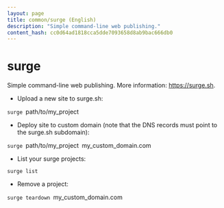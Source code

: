 ```yaml
---
layout: page
title: common/surge (English)
description: "Simple command-line web publishing."
content_hash: cc0d64ad1818cca5dde7093658d8ab9bac666db0
---
```

# surge

Simple command-line web publishing.
More information: <https://surge.sh>.

- Upload a new site to surge.sh:

`surge `<span class="tldr-var badge badge-pill bg-dark-lm bg-white-dm text-white-lm text-dark-dm font-weight-bold">path/to/my_project</span>

- Deploy site to custom domain (note that the DNS records must point to the surge.sh subdomain):

`surge `<span class="tldr-var badge badge-pill bg-dark-lm bg-white-dm text-white-lm text-dark-dm font-weight-bold">path/to/my_project</span>` `<span class="tldr-var badge badge-pill bg-dark-lm bg-white-dm text-white-lm text-dark-dm font-weight-bold">my_custom_domain.com</span>

- List your surge projects:

`surge list`

- Remove a project:

`surge teardown `<span class="tldr-var badge badge-pill bg-dark-lm bg-white-dm text-white-lm text-dark-dm font-weight-bold">my_custom_domain.com</span>
